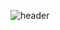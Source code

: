 ![header](https://capsule-render.vercel.app/api?type=waving&color=gradient&height=300&section=header&text=Aries%20%E2%9C%A8)
